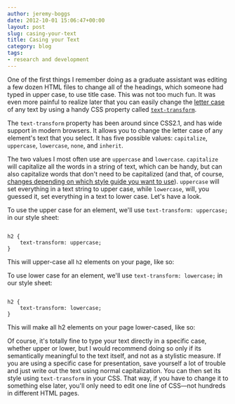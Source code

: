 ```yaml
---
author: jeremy-boggs
date: 2012-10-01 15:06:47+00:00
layout: post
slug: casing-your-text
title: Casing your Text
category: blog
tags:
- research and development
---
```


One of the first things I remember doing as a graduate assistant was editing a few dozen HTML files to change all of the headings, which someone had typed in upper case, to use title case. This was not too much fun. It was even more painful to realize later that you can easily change the [letter case](http://en.wikipedia.org/wiki/Letter_case) of any text by using a handy CSS property called [`text-transform`](http://www.w3.org/TR/CSS21/text.html#caps-prop).

The `text-transform` property has been around since CSS2.1, and has wide support in modern browsers. It allows you to change the letter case of any element's text that you select. It has five possible values: `capitalize`, `uppercase`, `lowercase`, `none`, and `inherit`.

The two values I most often use are `uppercase` and `lowercase`. `capitalize` will capitalize all the words in a string of text, which can be handy, but can also capitalize words that don't need to be capitalized (and that, of course, [changes depending on which style guide you want to use](http://grammar.quickanddirtytips.com/capitalizing-titles.aspx)). `uppercase` will set everything in a text string to upper case, while `lowercase`, will, you guessed it, set everything in a text to lower case. Let's have a look.

To use the upper case for an element, we'll use `text-transform: uppercase;` in our style sheet:

```

h2 {
    text-transform: uppercase;
}

```

This will upper-case all `h2` elements on your page, like so:



To use lower case for an element, we'll use `text-transform: lowercase;` in our style sheet:

```

h2 {
    text-transform: lowercase;
}

```

This will make all h2 elements on your page lower-cased, like so:



Of course, it's totally fine to type your text directly in a specific case, whether upper or lower, but I would recommend doing so only if its semantically meaningful to the text itself, and not as a stylistic measure. If you are using a specific case for presentation, save yourself a lot of trouble and just write out the text using normal capitalization. You can then set its style using `text-transform` in your CSS. That way, if you have to change it to something else later, you'll only need to edit one line of CSS&mdash;not hundreds in different HTML pages.
